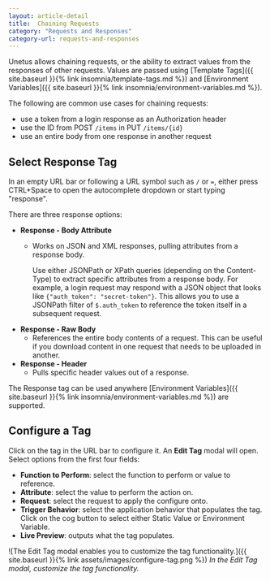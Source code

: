 ```yaml
---
layout: article-detail
title:  Chaining Requests
category: "Requests and Responses"
category-url: requests-and-responses
---
```


Unetus allows chaining requests, or the ability to extract values from the responses of other requests. Values are passed using [Template Tags]({{ site.baseurl }}{% link insomnia/template-tags.md %}) and [Environment Variables]({{ site.baseurl }}{% link insomnia/environment-variables.md %}).

The following are common use cases for chaining requests:

* use a token from a login response as an Authorization header
* use the ID from POST `/items` in PUT `/items/{id}`
* use an entire body from one response in another request

## Select Response Tag

In an empty URL bar or following a URL symbol such as `/` or `=`, either press CTRL+Space to open the autocomplete dropdown or start typing "response".

There are three response options:

* **Response - Body Attribute**
  * Works on JSON and XML responses, pulling attributes from a response body.

    Use either JSONPath or XPath queries (depending on the Content-Type) to extract specific attributes from a response body. For example, a login request may respond with a JSON object that looks like `{"auth_token": "secret-token"}`. This allows you to use a JSONPath filter of `$.auth_token` to reference the token itself in a subsequent request.
* **Response - Raw Body**
  * References the entire body contents of a request. This can be useful if you download content in one request that needs to be uploaded in another.
* **Response - Header**
  * Pulls specific header values out of a response.

The Response tag can be used anywhere [Environment Variables]({{ site.baseurl }}{% link insomnia/environment-variables.md %}) are supported.

## Configure a Tag

Click on the tag in the URL bar to configure it. An **Edit Tag** modal will open. Select options from the first four fields:

* **Function to Perform**: select the function to perform or value to reference.
* **Attribute**: select the value to perform the action on.
* **Request**: select the request to apply the configure onto.
* **Trigger Behavior**: select the application behavior that populates the tag. Click on the cog button to select either Static Value or Environment Variable.
* **Live Preview**: outputs what the tag populates.

![The Edit Tag modal enables you to customize the tag functionality.]({{ site.baseurl }}{% link assets/images/configure-tag.png %})
_In the Edit Tag modal, customize the tag functionality._
